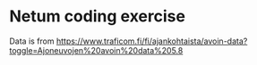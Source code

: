 # Netum coding exercise

Data is from https://www.traficom.fi/fi/ajankohtaista/avoin-data?toggle=Ajoneuvojen%20avoin%20data%205.8
